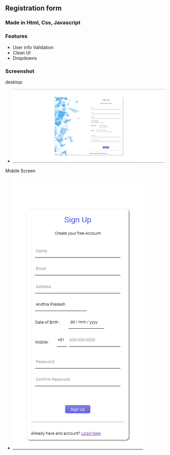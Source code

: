 ## Registration form 
### Made in Html, Css, Javascript

### Features
- User info Validation 
- Clean UI 
- Dropdowns

### Screenshot
desktop
- ![alt text](Images/Desktop.png)

Mobile Screen
- ![alt text](Images/Mobile.png)